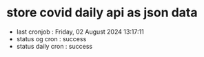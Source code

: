# store covid daily api as json data

- last cronjob : Friday, 02 August 2024 13:17:11
- status og cron : success
- status daily cron : success
      
      